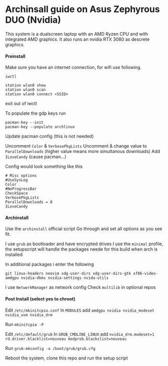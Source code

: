 
# Archinsall guide on Asus Zephyrous DUO (Nvidia)
This system is a dualscreen laptop with an AMD Ryzen CPU and with integrated AMD graphics. It also runs an nvidia RTX 3080 as descrete graphics.

#### Preinstall

Make sure you have an internet connection, for wifi use following.

```
iwctl
```

```
station wlan0 show
station wlan0 scan
station wlan0 connect <SSID>
```

exit out of iwctl

To populate the gdp keys run

```
pacman-key --init
pacman-key --populate archlinux
```

Update pacman config (this is not needed)

Uncomment `Color` & `VerbosePkgLists`
Uncomment & change value to `ParallelDownloads` (higher value means more simultanous downloads)
Add `ILoveCandy` (cause pacman...)

Config would look something like this
```
# Misc options
#UseSysLog
Color
#NoProgressBar
CheckSpace
VerbosePkgLists
ParallelDownloads = 8
ILoveCandy
```

#### Archinstall

Use the `archinstall` official script
Go through and set all options as you see fit.

I use `grub` as bootloader and have encrypted drives
I use the `minimal` profile, the setupscript will handle the packages neede for this build when arch is installed

In additional packages i enter the following
```
git linux-headers neovim xdg-user-dirs xdg-user-dirs-gtk xf86-video-amdgpu nvidia-dkms nvidia-settings nvida-utils
```

I use `NetworkManager` as network config
Check `multilib` in optional repos

#### Post Install (select yes to chroot)

Edit `/etc/mkinitcpio.conf`
In `MODULES` add `amdgpu nvidia nvidia_modeset nvidia_uvm nvidia_drm`

Run `mkinitcpio -P`

Edit `/etc/default/grub`
In `GRUB_CMDLINE_LINUX` add `nvidia_drm.modeset=1 rd.driver.blacklist=nouveau modprob.blackslist=nouveau`

Run `grub-mkconfig -o /boot/grub/grub.cfg`

Reboot the system, clone this repo and run the setup script